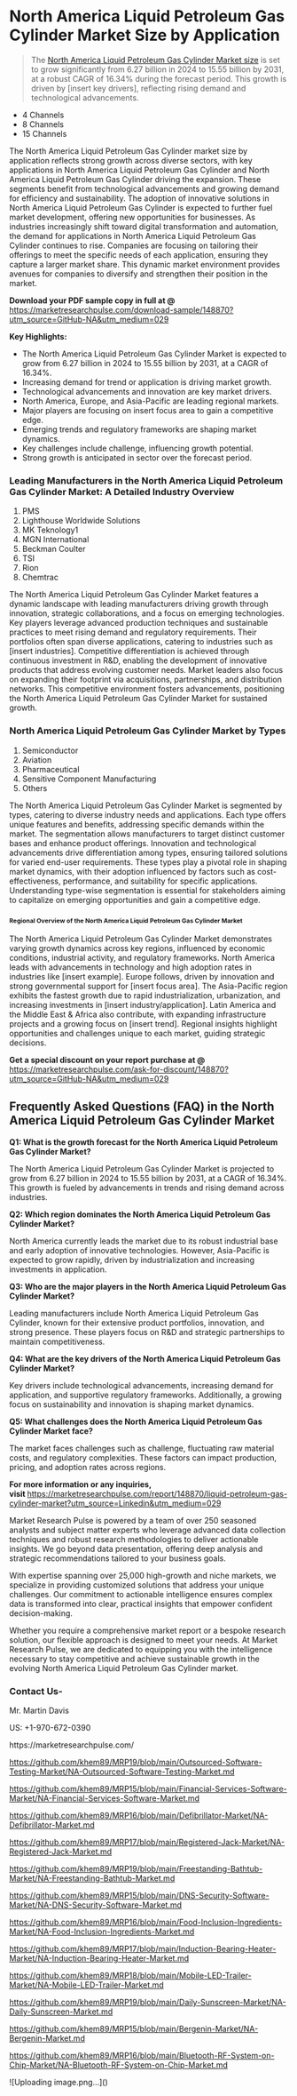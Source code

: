 <h1>North America Liquid Petroleum Gas Cylinder Market&nbsp;Size by Application</h1><blockquote><p>The <a href="https://marketresearchpulse.com/download-sample/148870?utm_source=GitHub-NA&amp;utm_medium=029">North America Liquid Petroleum Gas Cylinder Market size</a> is set to grow significantly from 6.27 billion in 2024 to 15.55 billion by 2031, at a robust CAGR of 16.34% during the forecast period. This growth is driven by [insert key drivers], reflecting rising demand and technological advancements.</p></blockquote><ul><li>4 Channels<li> 8 Channels<li> 15 Channels</li></ul><p>The North America Liquid Petroleum Gas Cylinder market size by application reflects strong growth across diverse sectors, with key applications in North America Liquid Petroleum Gas Cylinder and North America Liquid Petroleum Gas Cylinder driving the expansion. These segments benefit from technological advancements and growing demand for efficiency and sustainability. The adoption of innovative solutions in North America Liquid Petroleum Gas Cylinder is expected to further fuel market development, offering new opportunities for businesses. As industries increasingly shift toward digital transformation and automation, the demand for applications in North America Liquid Petroleum Gas Cylinder continues to rise. Companies are focusing on tailoring their offerings to meet the specific needs of each application, ensuring they capture a larger market share. This dynamic market environment provides avenues for companies to diversify and strengthen their position in the market.</p><p><strong>Download your PDF sample copy in full at @ </strong><a href="https://marketresearchpulse.com/download-sample/148870?utm_source=GitHub-NA&amp;utm_medium=029">https://marketresearchpulse.com/download-sample/148870?utm_source=GitHub-NA&amp;utm_medium=029</a></p><p><strong>Key Highlights: </strong></p><ul><li>The North America Liquid Petroleum Gas Cylinder Market is expected to grow from 6.27 billion in 2024 to 15.55 billion by 2031, at a CAGR of 16.34%.</li><li>Increasing demand for trend or application is driving market growth.</li><li>Technological advancements and innovation are key market drivers.</li><li>North America, Europe, and Asia-Pacific are leading regional markets.</li><li>Major players are focusing on insert focus area to gain a competitive edge.</li><li>Emerging trends and regulatory frameworks are shaping market dynamics.</li><li>Key challenges include challenge, influencing growth potential.</li><li>Strong growth is anticipated in sector over the forecast period.</li></ul><h3>Leading Manufacturers in the North America Liquid Petroleum Gas Cylinder Market: A Detailed Industry Overview</h3><ol><li>PMS</li><li>Lighthouse Worldwide Solutions</li><li>MK Teknology1</li><li>MGN International</li><li>Beckman Coulter</li><li>TSI</li><li>Rion</li><li>Chemtrac</li></ol><div class="flex max-w-full flex-col flex-grow"><div class="min-h-8 text-message flex w-full flex-col items-end gap-2 whitespace-normal break-words [.text-message+&amp;]:mt-5" dir="auto" data-message-author-role="assistant" data-message-id="fd8432e4-4910-450d-b182-61b7bfb0a01f" data-message-model-slug="gpt-4o"><div class="flex w-full flex-col gap-1 empty:hidden first:pt-[3px]"><div class="markdown prose w-full break-words dark:prose-invert light"><p>The North America Liquid Petroleum Gas Cylinder Market features a dynamic landscape with leading manufacturers driving growth through innovation, strategic collaborations, and a focus on emerging technologies. Key players leverage advanced production techniques and sustainable practices to meet rising demand and regulatory requirements. Their portfolios often span diverse applications, catering to industries such as [insert industries]. Competitive differentiation is achieved through continuous investment in R&amp;D, enabling the development of innovative products that address evolving customer needs. Market leaders also focus on expanding their footprint via acquisitions, partnerships, and distribution networks. This competitive environment fosters advancements, positioning the North America Liquid Petroleum Gas Cylinder Market for sustained growth.</p></div></div></div></div><h3>North America Liquid Petroleum Gas Cylinder Market by Types</h3><ol><li>Semiconductor<li> Aviation<li> Pharmaceutical<li> Sensitive Component Manufacturing<li> Others</li></ol><div class="flex max-w-full flex-col flex-grow"><div class="min-h-8 text-message flex w-full flex-col items-end gap-2 whitespace-normal break-words [.text-message+&amp;]:mt-5" dir="auto" data-message-author-role="assistant" data-message-id="084470be-0bb7-4664-bddf-5156b4f41249" data-message-model-slug="gpt-4o-mini"><div class="flex w-full flex-col gap-1 empty:hidden first:pt-[3px]"><div class="markdown prose w-full break-words dark:prose-invert light"><p>The North America Liquid Petroleum Gas Cylinder Market is segmented by types, catering to diverse industry needs and applications. Each type offers unique features and benefits, addressing specific demands within the market. The segmentation allows manufacturers to target distinct customer bases and enhance product offerings. Innovation and technological advancements drive differentiation among types, ensuring tailored solutions for varied end-user requirements. These types play a pivotal role in shaping market dynamics, with their adoption influenced by factors such as cost-effectiveness, performance, and suitability for specific applications. Understanding type-wise segmentation is essential for stakeholders aiming to capitalize on emerging opportunities and gain a competitive edge.</p></div></div></div></div><h3><span style="font-size: 11px;">Regional Overview of the North America Liquid Petroleum Gas Cylinder Market</span></h3><div class="flex max-w-full flex-col flex-grow"><div class="min-h-8 text-message flex w-full flex-col items-end gap-2 whitespace-normal break-words [.text-message+&amp;]:mt-5" dir="auto" data-message-author-role="assistant" data-message-id="e9038762-ce64-4e30-91c9-9bd413514231" data-message-model-slug="gpt-4o-mini"><div class="flex w-full flex-col gap-1 empty:hidden first:pt-[3px]"><div class="markdown prose w-full break-words dark:prose-invert light"><p>The North America Liquid Petroleum Gas Cylinder Market demonstrates varying growth dynamics across key regions, influenced by economic conditions, industrial activity, and regulatory frameworks. North America leads with advancements in technology and high adoption rates in industries like [insert example]. Europe follows, driven by innovation and strong governmental support for [insert focus area]. The Asia-Pacific region exhibits the fastest growth due to rapid industrialization, urbanization, and increasing investments in [insert industry/application]. Latin America and the Middle East &amp; Africa also contribute, with expanding infrastructure projects and a growing focus on [insert trend]. Regional insights highlight opportunities and challenges unique to each market, guiding strategic decisions.</p></div></div></div></div><p><strong>Get a special discount on your report purchase at @ </strong><a href="https://marketresearchpulse.com/ask-for-discount/148870?utm_source=GitHub-NA&amp;utm_medium=029">https://marketresearchpulse.com/ask-for-discount/148870?utm_source=GitHub-NA&amp;utm_medium=029</a></p><h2>Frequently Asked Questions (FAQ) in the North America Liquid Petroleum Gas Cylinder Market</h2><p><strong>Q1: What is the growth forecast for the North America Liquid Petroleum Gas Cylinder Market?</strong></p><p>The North America Liquid Petroleum Gas Cylinder Market is projected to grow from 6.27 billion in 2024 to 15.55 billion by 2031, at a CAGR of 16.34%. This growth is fueled by advancements in trends and rising demand across industries.</p><p><strong>Q2: Which region dominates the North America Liquid Petroleum Gas Cylinder Market?</strong></p><p>North America currently leads the market due to its robust industrial base and early adoption of innovative technologies. However, Asia-Pacific is expected to grow rapidly, driven by industrialization and increasing investments in application.</p><p><strong>Q3: Who are the major players in the North America Liquid Petroleum Gas Cylinder Market?</strong></p><p>Leading manufacturers include North America Liquid Petroleum Gas Cylinder, known for their extensive product portfolios, innovation, and strong presence. These players focus on R&amp;D and strategic partnerships to maintain competitiveness.</p><p><strong>Q4: What are the key drivers of the North America Liquid Petroleum Gas Cylinder Market?</strong></p><p>Key drivers include technological advancements, increasing demand for application, and supportive regulatory frameworks. Additionally, a growing focus on sustainability and innovation is shaping market dynamics.</p><p><strong>Q5: What challenges does the North America Liquid Petroleum Gas Cylinder Market face?</strong></p><p>The market faces challenges such as challenge, fluctuating raw material costs, and regulatory complexities. These factors can impact production, pricing, and adoption rates across regions.</p><p><strong>For more information or any inquiries, visit&nbsp;</strong><a href="https://marketresearchpulse.com/report/148870/liquid-petroleum-gas-cylinder-market?utm_source=Linkedin&utm_medium=029">https://marketresearchpulse.com/report/148870/liquid-petroleum-gas-cylinder-market?utm_source=Linkedin&utm_medium=029</a></p><p>Market Research Pulse is powered by a team of over 250 seasoned analysts and subject matter experts who leverage advanced data collection techniques and robust research methodologies to deliver actionable insights. We go beyond data presentation, offering deep analysis and strategic recommendations tailored to your business goals.</p><p>With expertise spanning over 25,000 high-growth and niche markets, we specialize in providing customized solutions that address your unique challenges. Our commitment to actionable intelligence ensures complex data is transformed into clear, practical insights that empower confident decision-making.</p><p>Whether you require a comprehensive market report or a bespoke research solution, our flexible approach is designed to meet your needs. At Market Research Pulse, we are dedicated to equipping you with the intelligence necessary to stay competitive and achieve sustainable growth in the evolving North America Liquid Petroleum Gas Cylinder market.</p><h3><strong>Contact Us-</strong></h3><p>Mr. Martin Davis</p><p>US: +1-970-672-0390</p><p>https://marketresearchpulse.com/</p><p><a href="https://github.com/khem89/MRP19/blob/main/Outsourced-Software-Testing-Market/NA-Outsourced-Software-Testing-Market.md">https://github.com/khem89/MRP19/blob/main/Outsourced-Software-Testing-Market/NA-Outsourced-Software-Testing-Market.md</a></p><p><a href="https://github.com/khem89/MRP15/blob/main/Financial-Services-Software-Market/NA-Financial-Services-Software-Market.md">https://github.com/khem89/MRP15/blob/main/Financial-Services-Software-Market/NA-Financial-Services-Software-Market.md</a></p><p><a href="https://github.com/khem89/MRP16/blob/main/Defibrillator-Market/NA-Defibrillator-Market.md">https://github.com/khem89/MRP16/blob/main/Defibrillator-Market/NA-Defibrillator-Market.md</a></p><p><a href="https://github.com/khem89/MRP17/blob/main/Registered-Jack-Market/NA-Registered-Jack-Market.md">https://github.com/khem89/MRP17/blob/main/Registered-Jack-Market/NA-Registered-Jack-Market.md</a></p><p><a href="https://github.com/khem89/MRP19/blob/main/Freestanding-Bathtub-Market/NA-Freestanding-Bathtub-Market.md">https://github.com/khem89/MRP19/blob/main/Freestanding-Bathtub-Market/NA-Freestanding-Bathtub-Market.md</a></p><p><a href="https://github.com/khem89/MRP15/blob/main/DNS-Security-Software-Market/NA-DNS-Security-Software-Market.md">https://github.com/khem89/MRP15/blob/main/DNS-Security-Software-Market/NA-DNS-Security-Software-Market.md</a></p><p><a href="https://github.com/khem89/MRP16/blob/main/Food-Inclusion-Ingredients-Market/NA-Food-Inclusion-Ingredients-Market.md">https://github.com/khem89/MRP16/blob/main/Food-Inclusion-Ingredients-Market/NA-Food-Inclusion-Ingredients-Market.md</a></p><p><a href="https://github.com/khem89/MRP17/blob/main/Induction-Bearing-Heater-Market/NA-Induction-Bearing-Heater-Market.md">https://github.com/khem89/MRP17/blob/main/Induction-Bearing-Heater-Market/NA-Induction-Bearing-Heater-Market.md</a></p><p><a href="https://github.com/khem89/MRP18/blob/main/Mobile-LED-Trailer-Market/NA-Mobile-LED-Trailer-Market.md">https://github.com/khem89/MRP18/blob/main/Mobile-LED-Trailer-Market/NA-Mobile-LED-Trailer-Market.md</a></p><p><a href="https://github.com/khem89/MRP19/blob/main/Daily-Sunscreen-Market/NA-Daily-Sunscreen-Market.md">https://github.com/khem89/MRP19/blob/main/Daily-Sunscreen-Market/NA-Daily-Sunscreen-Market.md</a></p><p><a href="https://github.com/khem89/MRP15/blob/main/Bergenin-Market/NA-Bergenin-Market.md">https://github.com/khem89/MRP15/blob/main/Bergenin-Market/NA-Bergenin-Market.md</a></p><p><a href="https://github.com/khem89/MRP16/blob/main/Bluetooth-RF-System-on-Chip-Market/NA-Bluetooth-RF-System-on-Chip-Market.md">https://github.com/khem89/MRP16/blob/main/Bluetooth-RF-System-on-Chip-Market/NA-Bluetooth-RF-System-on-Chip-Market.md</a></p>
![Uploading image.png…]()

